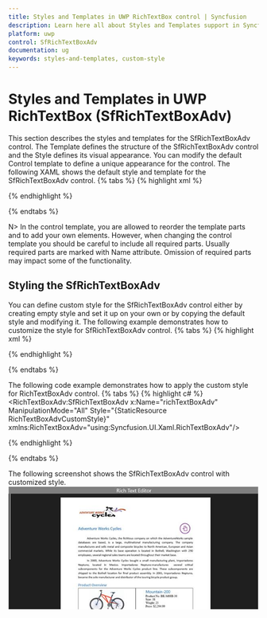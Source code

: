 ```yaml
---
title: Styles and Templates in UWP RichTextBox control | Syncfusion
description: Learn here all about Styles and Templates support in Syncfusion UWP RichTextBox (SfRichTextBoxAdv) control and more.
platform: uwp
control: SfRichTextBoxAdv
documentation: ug
keywords: styles-and-templates, custom-style
---
```

# Styles and Templates in UWP RichTextBox (SfRichTextBoxAdv)

This section describes the styles and templates for the SfRichTextBoxAdv control. The Template defines the structure of the SfRichTextBoxAdv control and the Style defines its visual appearance. You can modify the default Control template to define a unique appearance for the control.
The following XAML shows the default style and template for the SfRichTextBoxAdv control.
{% tabs %}
{% highlight xml %}
<Style TargetType="RichTextBoxAdv:SfRichTextBoxAdv" xmlns:RichTextBoxAdv="using:Syncfusion.UI.Xaml.RichTextBoxAdv">
    <Setter Property="Template">
        <Setter.Value>
            <ControlTemplate TargetType="RichTextBoxAdv:SfRichTextBoxAdv">
                <Border Background="{TemplateBinding Background}" BorderBrush="{TemplateBinding BorderBrush}" BorderThickness="{TemplateBinding BorderThickness}">
                    <Grid>
                        <Grid.ColumnDefinitions>
                            <ColumnDefinition Width="Auto"/>
                            <ColumnDefinition Width="*"/>
                        </Grid.ColumnDefinitions>
                        <Grid x:Name="OptionsPane" Visibility="Collapsed"/>
                        <Grid Grid.Column="1">
                            <Grid.ColumnDefinitions>
                                <ColumnDefinition Width="*"/>
                                <ColumnDefinition Width="Auto"/>
                            </Grid.ColumnDefinitions>
                            <Grid.RowDefinitions>
                                <RowDefinition Height="*"/>
                                <RowDefinition Height="Auto"/>
                            </Grid.RowDefinitions>
                            <ContentControl x:Name="content" HorizontalAlignment="Stretch" VerticalAlignment="Stretch" Grid.Row="0" Grid.Column="0" />
                            <ScrollBar x:Name="HorizontalScrollBar" Grid.Column="0" Height="16" Visibility="Collapsed" IsTabStop="False" Minimum="0" Orientation="Horizontal" Grid.Row="1"/>
                            <ScrollBar x:Name="VerticalScrollBar" Grid.Column="1" IsTabStop="False" Visibility="Collapsed" Minimum="0" Orientation="Vertical" Grid.Row="0" Width="16"/>
                        </Grid>
                    </Grid>
                </Border>
            </ControlTemplate>
        </Setter.Value>
    </Setter>
</Style>


{% endhighlight %}

{% endtabs %}

N> In the control template, you are allowed to reorder the template parts and to add your own elements. However, when changing the control template you should be careful to include all required parts. Usually required parts are marked with Name attribute. Omission of required parts may impact some of the functionality. 

## Styling the SfRichTextBoxAdv

You can define custom style for the SfRichTextBoxAdv control either by creating empty style and set it up on your own or by copying the default style and modifying it. 
The following example demonstrates how to customize the style for SfRichTextBoxAdv control.
{% tabs %}
{% highlight xml %}
<Style x:Key="RichTextBoxAdvCustomStyle" TargetType="RichTextBoxAdv:SfRichTextBoxAdv" xmlns:RichTextBoxAdv="using:Syncfusion.UI.Xaml.RichTextBoxAdv">
    <Setter Property="BorderThickness" Value="1"/>
    <Setter Property="Template">
        <Setter.Value>
            <ControlTemplate TargetType="RichTextBoxAdv:SfRichTextBoxAdv">
                <Border Background="{TemplateBinding Background}" BorderBrush="{TemplateBinding BorderBrush}" BorderThickness="{TemplateBinding BorderThickness}">
                    <Grid>
                        <Grid.RowDefinitions>
                            <RowDefinition Height="Auto"/>
                            <RowDefinition Height="*"/>
                        </Grid.RowDefinitions>
                        <Grid.ColumnDefinitions>
                            <ColumnDefinition Width="Auto"/>
                            <ColumnDefinition Width="*"/>
                        </Grid.ColumnDefinitions>
                        <Border Background="Gray" Grid.Row="0" Grid.Column="0" Grid.ColumnSpan="2">
                            <TextBlock Text="Rich Text Editor" FontSize="28" HorizontalAlignment="Center" Foreground="White"/>
                        </Border>
                        <Grid x:Name="OptionsPane" Visibility="Collapsed" Grid.Row="1" Grid.Column="0"/>
                        <Grid Grid.Row="1" Grid.Column="1">
                            <Grid.ColumnDefinitions>
                                <ColumnDefinition Width="Auto"/>
                                <ColumnDefinition Width="*"/>
                            </Grid.ColumnDefinitions>
                            <Grid.RowDefinitions>
                                <RowDefinition Height="*"/>
                                <RowDefinition Height="Auto"/>
                            </Grid.RowDefinitions>
                            <ContentControl x:Name="content" HorizontalAlignment="Stretch" VerticalAlignment="Stretch" Grid.Row="0" Grid.Column="1" />
                            <ScrollBar x:Name="HorizontalScrollBar" Grid.Column="0" Height="16" Visibility="Collapsed" IsTabStop="False" Minimum="0" Orientation="Horizontal" Grid.Row="1"/>
                            <ScrollBar x:Name="VerticalScrollBar" Grid.Column="0" IsTabStop="False" Visibility="Collapsed" Minimum="0" Orientation="Vertical" Grid.Row="0" Width="16"/>
                        </Grid>
                    </Grid>
                </Border>
            </ControlTemplate>
        </Setter.Value>
    </Setter>
</Style>



{% endhighlight %}

{% endtabs %}

The following code example demonstrates how to apply the custom style for RichTextBoxAdv control.
{% tabs %}
{% highlight c# %}
<RichTextBoxAdv:SfRichTextBoxAdv x:Name="richTextBoxAdv" ManipulationMode="All" Style="{StaticResource RichTextBoxAdvCustomStyle}" xmlns:RichTextBoxAdv="using:Syncfusion.UI.Xaml.RichTextBoxAdv"/>


{% endhighlight %}

{% endtabs %}

The following screenshot shows the SfRichTextBoxAdv control with customized style.
![Styles-and-Templates_img1](Styles-and-Templates_images/Styles-and-Templates_img1.jpeg)

